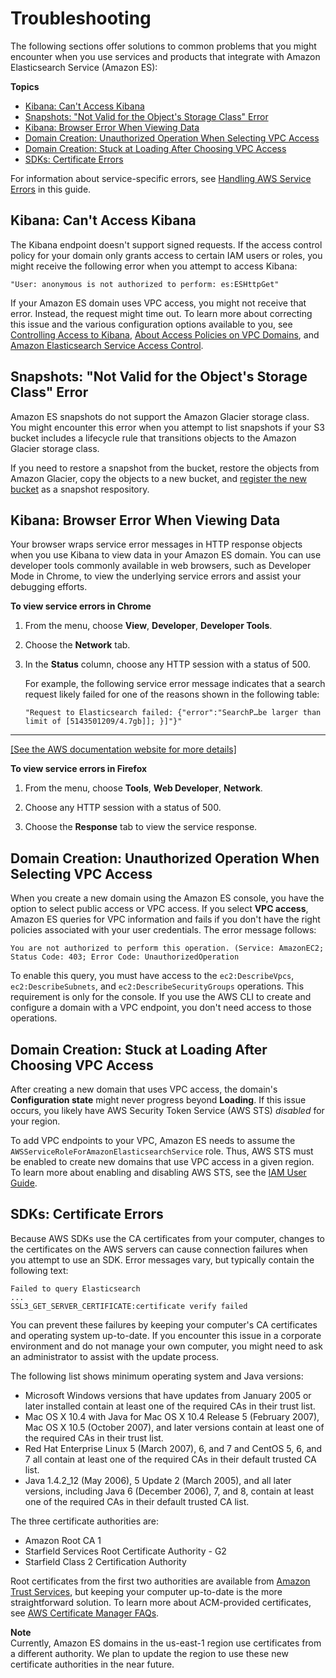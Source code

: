 # Troubleshooting<a name="aes-troubleshooting"></a>

The following sections offer solutions to common problems that you might encounter when you use services and products that integrate with Amazon Elasticsearch Service \(Amazon ES\):

**Topics**
+ [Kibana: Can't Access Kibana](#aes-troubleshooting-kibana-configure-anonymous-access)
+ [Snapshots: "Not Valid for the Object's Storage Class" Error](#aes-troubleshooting-glacier-snapshots)
+ [Kibana: Browser Error When Viewing Data](#aes-troubleshooting-kibana-debug-browser-errors)
+ [Domain Creation: Unauthorized Operation When Selecting VPC Access](#es-vpc-permissions)
+ [Domain Creation: Stuck at Loading After Choosing VPC Access](#es-vpc-sts)
+ [SDKs: Certificate Errors](#aes-troubleshooting-certificates)

For information about service\-specific errors, see [Handling AWS Service Errors](aes-handling-errors.md) in this guide\.

## Kibana: Can't Access Kibana<a name="aes-troubleshooting-kibana-configure-anonymous-access"></a>

The Kibana endpoint doesn't support signed requests\. If the access control policy for your domain only grants access to certain IAM users or roles, you might receive the following error when you attempt to access Kibana:

```
"User: anonymous is not authorized to perform: es:ESHttpGet"
```

If your Amazon ES domain uses VPC access, you might not receive that error\. Instead, the request might time out\. To learn more about correcting this issue and the various configuration options available to you, see [Controlling Access to Kibana](es-kibana.md#es-kibana-access), [About Access Policies on VPC Domains](es-vpc.md#es-vpc-security), and [Amazon Elasticsearch Service Access Control](es-ac.md)\.

## Snapshots: "Not Valid for the Object's Storage Class" Error<a name="aes-troubleshooting-glacier-snapshots"></a>

Amazon ES snapshots do not support the Amazon Glacier storage class\. You might encounter this error when you attempt to list snapshots if your S3 bucket includes a lifecycle rule that transitions objects to the Amazon Glacier storage class\.

If you need to restore a snapshot from the bucket, restore the objects from Amazon Glacier, copy the objects to a new bucket, and [register the new bucket](es-managedomains-snapshots.md#es-managedomains-snapshot-registerdirectory) as a snapshot respository\.

## Kibana: Browser Error When Viewing Data<a name="aes-troubleshooting-kibana-debug-browser-errors"></a>

Your browser wraps service error messages in HTTP response objects when you use Kibana to view data in your Amazon ES domain\. You can use developer tools commonly available in web browsers, such as Developer Mode in Chrome, to view the underlying service errors and assist your debugging efforts\.

**To view service errors in Chrome**

1. From the menu, choose **View**, **Developer**, **Developer Tools**\.

1. Choose the **Network** tab\.

1. In the **Status** column, choose any HTTP session with a status of 500\.

   For example, the following service error message indicates that a search request likely failed for one of the reasons shown in the following table:

   `"Request to Elasticsearch failed: {"error":"SearchP…be larger than limit of [5143501209/4.7gb]]; }]"}"`   
****    
[\[See the AWS documentation website for more details\]](http://docs.aws.amazon.com/elasticsearch-service/latest/developerguide/aes-troubleshooting.html)

**To view service errors in Firefox**

1. From the menu, choose **Tools**, **Web Developer**, **Network**\.

1. Choose any HTTP session with a status of 500\.

1. Choose the **Response** tab to view the service response\.

## Domain Creation: Unauthorized Operation When Selecting VPC Access<a name="es-vpc-permissions"></a>

When you create a new domain using the Amazon ES console, you have the option to select public access or VPC access\. If you select **VPC access**, Amazon ES queries for VPC information and fails if you don't have the right policies associated with your user credentials\. The error message follows:

```
You are not authorized to perform this operation. (Service: AmazonEC2; Status Code: 403; Error Code: UnauthorizedOperation
```

To enable this query, you must have access to the `ec2:DescribeVpcs`, `ec2:DescribeSubnets`, and `ec2:DescribeSecurityGroups` operations\. This requirement is only for the console\. If you use the AWS CLI to create and configure a domain with a VPC endpoint, you don't need access to those operations\.

## Domain Creation: Stuck at Loading After Choosing VPC Access<a name="es-vpc-sts"></a>

After creating a new domain that uses VPC access, the domain's **Configuration state** might never progress beyond **Loading**\. If this issue occurs, you likely have AWS Security Token Service \(AWS STS\) *disabled* for your region\.

To add VPC endpoints to your VPC, Amazon ES needs to assume the `AWSServiceRoleForAmazonElasticsearchService` role\. Thus, AWS STS must be enabled to create new domains that use VPC access in a given region\. To learn more about enabling and disabling AWS STS, see the [IAM User Guide](http://docs.aws.amazon.com/IAM/latest/UserGuide/id_credentials_temp_enable-regions.html)\.

## SDKs: Certificate Errors<a name="aes-troubleshooting-certificates"></a>

Because AWS SDKs use the CA certificates from your computer, changes to the certificates on the AWS servers can cause connection failures when you attempt to use an SDK\. Error messages vary, but typically contain the following text:

```
Failed to query Elasticsearch
...
SSL3_GET_SERVER_CERTIFICATE:certificate verify failed
```

You can prevent these failures by keeping your computer's CA certificates and operating system up\-to\-date\. If you encounter this issue in a corporate environment and do not manage your own computer, you might need to ask an administrator to assist with the update process\.

The following list shows minimum operating system and Java versions:
+ Microsoft Windows versions that have updates from January 2005 or later installed contain at least one of the required CAs in their trust list\.
+ Mac OS X 10\.4 with Java for Mac OS X 10\.4 Release 5 \(February 2007\), Mac OS X 10\.5 \(October 2007\), and later versions contain at least one of the required CAs in their trust list\.
+ Red Hat Enterprise Linux 5 \(March 2007\), 6, and 7 and CentOS 5, 6, and 7 all contain at least one of the required CAs in their default trusted CA list\.
+ Java 1\.4\.2\_12 \(May 2006\), 5 Update 2 \(March 2005\), and all later versions, including Java 6 \(December 2006\), 7, and 8, contain at least one of the required CAs in their default trusted CA list\.

The three certificate authorities are:
+ Amazon Root CA 1
+ Starfield Services Root Certificate Authority \- G2
+ Starfield Class 2 Certification Authority

Root certificates from the first two authorities are available from [Amazon Trust Services](https://www.amazontrust.com/repository/), but keeping your computer up\-to\-date is the more straightforward solution\. To learn more about ACM\-provided certificates, see [AWS Certificate Manager FAQs](https://aws.amazon.com/certificate-manager/faqs/#certificates)\.

**Note**  
Currently, Amazon ES domains in the us\-east\-1 region use certificates from a different authority\. We plan to update the region to use these new certificate authorities in the near future\.
